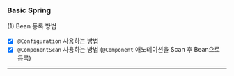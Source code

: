 ### Basic Spring      

(1) Bean 등록 방법     
- [x] ```@Configuration``` 사용하는 방법
- [x] ```@ComponentScan``` 사용하는 방법 (```@Component``` 애노테이션을 Scan 후 Bean으로 등록)

---
